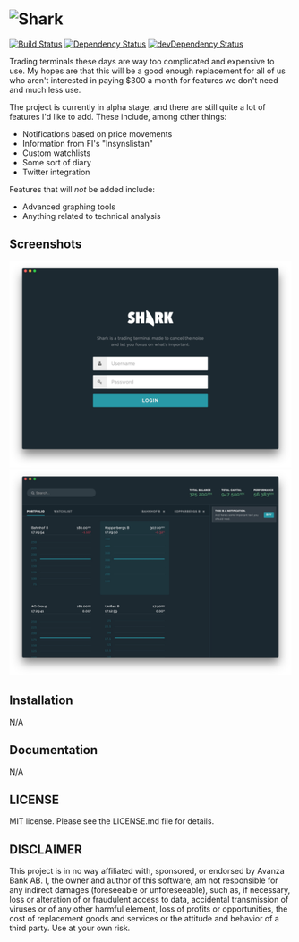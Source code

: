 # ![Shark](https://www.dropbox.com/s/gbmgmvdmekog330/shark.png?raw=1)

[![Build Status](https://travis-ci.org/fhqvst/shark.svg?branch=master)](https://travis-ci.org/fhqvst/shark)
[![Dependency Status](https://david-dm.org/fhqvst/shark.svg)](https://david-dm.org/fhqvst/shark)
[![devDependency Status](https://david-dm.org/fhqvst/shark/dev-status.svg)](https://david-dm.org/fhqvst/shark#info=devDependencies)

Trading terminals these days are way too complicated and expensive to use. My hopes are that this will be a good enough replacement for all of us who aren't interested in paying $300 a month for features we don't need and much less use. 

The project is currently in alpha stage, and there are still quite a lot of features I'd like to add. These include, among other things:
* Notifications based on price movements
* Information from FI's "Insynslistan"
* Custom watchlists
* Some sort of diary
* Twitter integration

Features that will _not_ be added include:
* Advanced graphing tools
* Anything related to technical analysis

## Screenshots
<img src="https://raw.githubusercontent.com/fhqvst/shark/master/docs/login.jpg">
<img src="https://raw.githubusercontent.com/fhqvst/shark/master/docs/overview.jpg">

## Installation

N/A

## Documentation

N/A

## LICENSE

MIT license. Please see the LICENSE.md file for details.

## DISCLAIMER
This project is in no way affiliated with, sponsored, or endorsed by Avanza Bank AB. I, the owner and author of this software, am not responsible for any indirect damages (foreseeable or unforeseeable), such as, if necessary, loss or alteration of or fraudulent access to data, accidental transmission of viruses or of any other harmful element, loss of profits or opportunities, the cost of replacement goods and services or the attitude and behavior of a third party. Use at your own risk.
